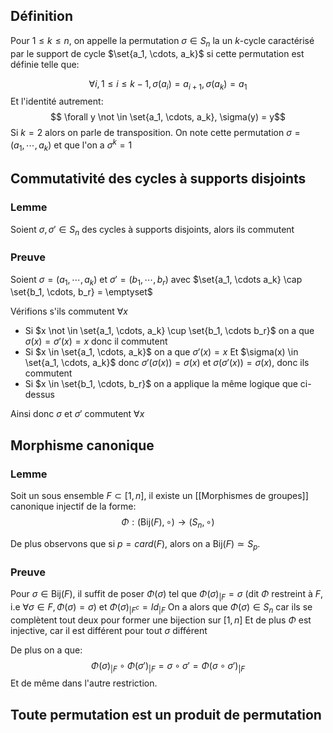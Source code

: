 ## Définition
Pour $1 \leq k \leq n$, on appelle la permutation $\sigma \in S_n$ la  un $k$-cycle caractérisé par le support de cycle $\set{a_1, \cdots, a_k}$  si cette permutation est définie telle que:

$$\forall i, 1 \leq i \leq k-1, \sigma(a_i) = a_{i+1}, \sigma(a_k) = a_1$$
Et l'identité autrement: 
$$ \forall y \not \in \set{a_1, \cdots, a_k}, \sigma(y) = y$$
Si $k=2$ alors on parle de transposition.
On note cette permutation $\sigma = (a_1, \cdots, a_k)$ et que l'on a $\sigma^k = 1$

## Commutativité des cycles à supports disjoints

### Lemme
Soient $\sigma, \sigma' \in S_n$ des cycles à supports disjoints, alors ils commutent

### Preuve
Soient $\sigma=(a_1, \cdots, a_k)$ et $\sigma' = (b_1, \cdots, b_r)$ avec $\set{a_1, \cdots a_k} \cap \set{b_1, \cdots, b_r} = \emptyset$ 

Vérifions s'ils commutent $\forall x$

- Si $x \not \in \set{a_1, \cdots, a_k} \cup \set{b_1, \cdots b_r}$ on a que $\sigma(x) = \sigma'(x) = x$ donc il commutent
- Si $x \in \set{a_1, \cdots, a_k}$ on a que $\sigma'(x) =x$
	Et $\sigma(x) \in \set{a_1, \cdots, a_k}$ donc $\sigma'(\sigma(x)) = \sigma(x)$ et $\sigma(\sigma'(x)) = \sigma(x)$, donc ils commutent
- Si $x \in \set{b_1, \cdots, b_r}$ on a applique la même logique que ci-dessus

Ainsi donc $\sigma$ et $\sigma'$ commutent $\forall x$
$$\tag*{$\blacksquare$}$$
## Morphisme canonique
### Lemme
Soit un sous ensemble $F \subset [1,n]$, il existe un [[Morphismes de groupes]] canonique injectif de la forme:
$$\Phi : (\text{Bij}(F), \circ) \to (S_{n},\circ)$$

De plus observons que si $p = card(F)$, alors on a $\text{Bij}(F) \simeq S_p$.

### Preuve
Pour $\sigma \in \text{Bij}(F)$, il suffit de poser $\Phi(\sigma)$ tel que $\Phi(\sigma)_{|F} = \sigma$ (dit $\Phi$ restreint à $F$, i.e $\forall \sigma \in F, \Phi(\sigma)=\sigma$) et $\Phi(\sigma)_{|F^c} = Id_{|F}$
On a alors que $\Phi(\sigma) \in S_n$ car ils se complètent tout deux pour former une bijection sur $[1,n]$
Et de plus $\Phi$ est injective, car il est différent pour tout $\sigma$ différent

De plus on a que:
$$\Phi(\sigma)_{|F} \circ \Phi(\sigma')_{|F} = \sigma \circ \sigma' = \Phi(\sigma \circ \sigma')_{|F}$$
Et de même dans l'autre restriction.
$$\tag*{$\blacksquare$}$$
## Toute permutation est un produit de permutation

